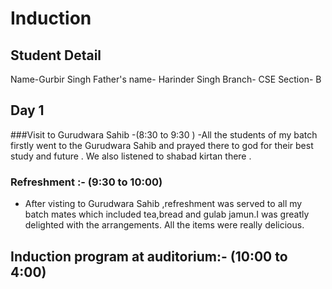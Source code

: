 # Induction 

## Student Detail
Name-Gurbir Singh
Father's name- Harinder Singh
Branch- CSE
Section- B


## Day 1
###Visit to Gurudwara Sahib -(8:30 to 9:30 )
-All the students of my batch firstly went to the Gurudwara Sahib and prayed there to god for their best study and future . We also listened to shabad kirtan there .

### Refreshment :- (9:30 to 10:00)
- After visting to Gurudwara Sahib ,refreshment was served to all my batch mates which included tea,bread and gulab jamun.I was greatly delighted with the arrangements. All the items were really delicious.

## Induction program at auditorium:- (10:00 to 4:00)

